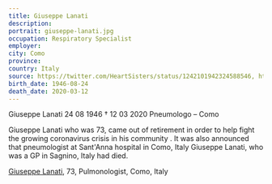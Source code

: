 ```yaml
---
title: Giuseppe Lanati
description: 
portrait: giuseppe-lanati.jpg
occupation: Respiratory Specialist
employer: 
city: Como
province: 
country: Italy 
source: https://twitter.com/HeartSisters/status/1242101942324588546, https://www.facebook.com/TheItalianAmericanPage1/posts/1124508381220371, https://portale.fnomceo.it/elenco-dei-medici-caduti-nel-corso-dellepidemia-di-covid-19/
birth_date: 1946-08-24
death_date: 2020-03-12
---
```


Giuseppe Lanati 24 08 1946 † 12 03 2020
Pneumologo – Como

Giuseppe Lanati who was 73, came out of retirement in order to help fight the growing coronavirus crisis in his community .
It was also announced that pneumologist at Sant'Anna hospital in Como, Italy Giuseppe Lanati, who was a GP in Sagnino, Italy had died.

<a href="https://portale.fnomceo.it/elenco-dei-medici-caduti-nel-corso-dellepidemia-di-covid-19/">Giuseppe Lanati</a>, 73, Pulmonologist, Como, Italy
